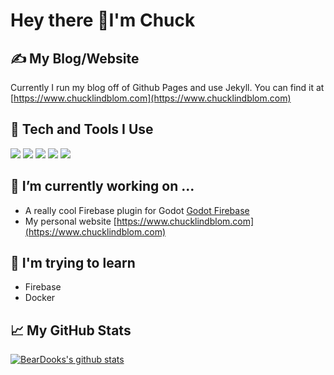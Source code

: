 # Hey there 👋I'm Chuck

## &#x270d; My Blog/Website

Currently I run my blog off of Github Pages and use Jekyll. You can find it at [https://www.chucklindblom.com](https://www.chucklindblom.com)

## 🔧 Tech and Tools I Use

![](https://img.shields.io/badge/Tools-Docker-informational?style=flat&logo=docker&logoColor=white&color=blue)
![](https://img.shields.io/badge/Tools-Firebase-informational?style=flat&logo=firebase&logoColor=white&color=blue)
![](https://img.shields.io/badge/Tools-Discord-informational?style=flat&logo=discord&logoColor=white&color=blue)
![](https://img.shields.io/badge/Editor-VSCode-informational?style=flat&logo=visual-studio-code&logoColor=white&color=blue)
![](https://img.shields.io/badge/Engine-Godot-informational?style=flat&logo=godot-engine&logoColor=white&color=blue)

## 🔭 I’m currently working on ...
* A really cool Firebase plugin for Godot [Godot Firebase](https://github.com/WolfgangSenff/GodotFirebase/)
* My personal website [https://www.chucklindblom.com](https://www.chucklindblom.com)

## 🌱 I'm trying to learn

* Firebase
* Docker

## &#x1f4c8; My GitHub Stats

[![BearDooks's github stats](https://github-readme-stats.vercel.app/api?username=BearDooks&hide=stars&count_private=true&show_icons=true&theme=onedark)](https://github.com/anuraghazra/github-readme-stats)

<!--
**BearDooks/BearDooks** is a ✨ _special_ ✨ repository because its `README.md` (this file) appears on your GitHub profile.

Here are some ideas to get you started:

- 🔭 I’m currently working on ...
- 🌱 I’m currently learning ...
- 👯 I’m looking to collaborate on ...
- 🤔 I’m looking for help with ...
- 💬 Ask me about ...
- 📫 How to reach me: ...
- 😄 Pronouns: ...
- ⚡ Fun fact: ...
-->
